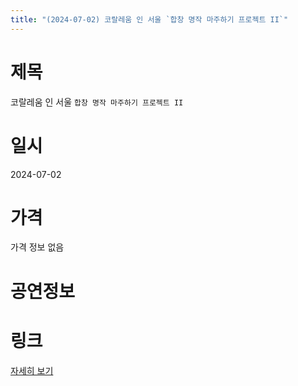 ```yaml
---
title: "(2024-07-02) 코랄레움 인 서울 `합창 명작 마주하기 프로젝트 II`"
---
```


# 제목
코랄레움 인 서울 `합창 명작 마주하기 프로젝트 II`

# 일시
2024-07-02

# 가격
가격 정보 없음

# 공연정보
  
  


# 링크
[자세히 보기](https://www.sac.or.kr/site/main/show/show_view?SN=66639 "https://www.sac.or.kr/site/main/show/show_view?SN=66639")
